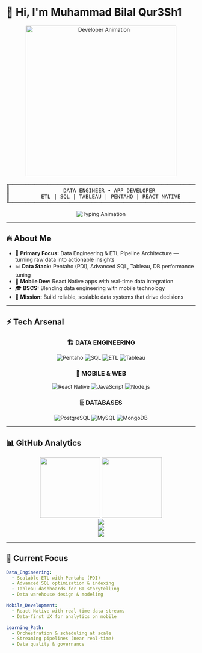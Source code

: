 # 👋 Hi, I'm Muhammad Bilal Qur3Sh1

<p align="center">
  <img src="https://i.giphy.com/media/xT9IgIc0lryrxvqVGM/giphy.gif" alt="Developer Animation" width="400">
</p>

<!-- Centered ASCII banner (uses <pre> instead of nested code fences to avoid breaking layout) -->
<div align="center">
<pre>
╔════════════════════════════════════════════════════════════╗
║                 DATA ENGINEER • APP DEVELOPER              ║
║          ETL | SQL | TABLEAU | PENTAHO | REACT NATIVE      ║
╚════════════════════════════════════════════════════════════╝
</pre>
</div>

<p align="center">
  <img src="https://readme-typing-svg.herokuapp.com?size=22&duration=4000&color=F85D7F&center=true&vCenter=true&lines=Turning+Data+Chaos+into+Business+Intelligence;ETL+Pipelines+%7C+SQL+%7C+Tableau+%7C+Pentaho;React+Native+Apps+with+Real-Time+Integration;Data+Engineer+%7C+App+Developer" alt="Typing Animation">
</p>

---

## 🔥 About Me
- 🔬 **Primary Focus:** Data Engineering & ETL Pipeline Architecture — turning raw data into actionable insights  
- 📊 **Data Stack:** Pentaho (PDI), Advanced SQL, Tableau, DB performance tuning  
- 📱 **Mobile Dev:** React Native apps with real-time data integration  
- 🎓 **BSCS:** Blending data engineering with mobile technology  
- 🚀 **Mission:** Build reliable, scalable data systems that drive decisions

---

## ⚡ Tech Arsenal

<div align="center">

### 🏗️ DATA ENGINEERING
![Pentaho](https://img.shields.io/badge/Pentaho-FF6C37?style=for-the-badge&logo=pentaho&logoColor=white)
![SQL](https://img.shields.io/badge/Advanced_SQL-336791?style=for-the-badge&logo=postgresql&logoColor=white)
![ETL](https://img.shields.io/badge/ETL_Pipelines-FF6B35?style=for-the-badge&logo=apache-airflow&logoColor=white)
![Tableau](https://img.shields.io/badge/Tableau-E97627?style=for-the-badge&logo=tableau&logoColor=white)

### 📱 MOBILE & WEB
![React Native](https://img.shields.io/badge/React_Native-20232A?style=for-the-badge&logo=react&logoColor=61DAFB)
![JavaScript](https://img.shields.io/badge/JavaScript-F7DF1E?style=for-the-badge&logo=javascript&logoColor=black)
![Node.js](https://img.shields.io/badge/Node.js-43853D?style=for-the-badge&logo=node.js&logoColor=white)

### 🗄️ DATABASES
![PostgreSQL](https://img.shields.io/badge/PostgreSQL-316192?style=for-the-badge&logo=postgresql&logoColor=white)
![MySQL](https://img.shields.io/badge/MySQL-005C84?style=for-the-badge&logo=mysql&logoColor=white)
![MongoDB](https://img.shields.io/badge/MongoDB-4EA94B?style=for-the-badge&logo=mongodb&logoColor=white)

</div>

---

## 📊 GitHub Analytics

<div align="center">

<img src="https://github-readme-stats.vercel.app/api?username=mrQur3Sh1&show_icons=true&theme=tokyonight&rank_icon=github&hide_border=true&bg_color=0D1117&title_color=F85D7F&icon_color=F85D7F&text_color=FFFFFF" height="160" />
<img src="https://streak-stats.demolab.com?user=mrQur3Sh1&theme=tokyonight&hide_border=true&background=0D1117&stroke=F85D7F&ring=F85D7F&fire=F85D7F&currStreakLabel=FFFFFF" height="160" />
<br/>
<img src="https://github-readme-stats.vercel.app/api/top-langs?username=mrQur3Sh1&layout=compact&langs_count=8&theme=tokyonight&hide_border=true&bg_color=0D1117&title_color=F85D7F&text_color=FFFFFF" />
<br/>
<img src="https://github-profile-summary-cards.vercel.app/api/cards/profile-details?username=mrQur3Sh1&theme=tokyonight" />
<br/>
<img src="https://github-profile-trophy.vercel.app/?username=mrQur3Sh1&theme=tokyonight&no-frame=true&no-bg=true&margin-w=4&column=7" />

</div>

---

## 🎯 Current Focus

```yaml
Data_Engineering:
  - Scalable ETL with Pentaho (PDI)
  - Advanced SQL optimization & indexing
  - Tableau dashboards for BI storytelling
  - Data warehouse design & modeling

Mobile_Development:
  - React Native with real-time data streams
  - Data-first UX for analytics on mobile

Learning_Path:
  - Orchestration & scheduling at scale
  - Streaming pipelines (near real-time)
  - Data quality & governance
